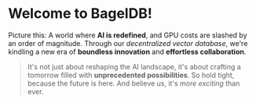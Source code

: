 # Welcome to **BagelDB**! 

Picture this: A world where **AI is redefined**, and GPU costs are slashed by an order of magnitude. Through our *decentralized vector database*, we're kindling a new era of **boundless innovation** and **effortless collaboration**. 

> It's not just about reshaping the AI landscape, it's about crafting a tomorrow filled with **unprecedented possibilities**. So hold tight, because the future is here. And believe us, it's *more exciting* than ever.

